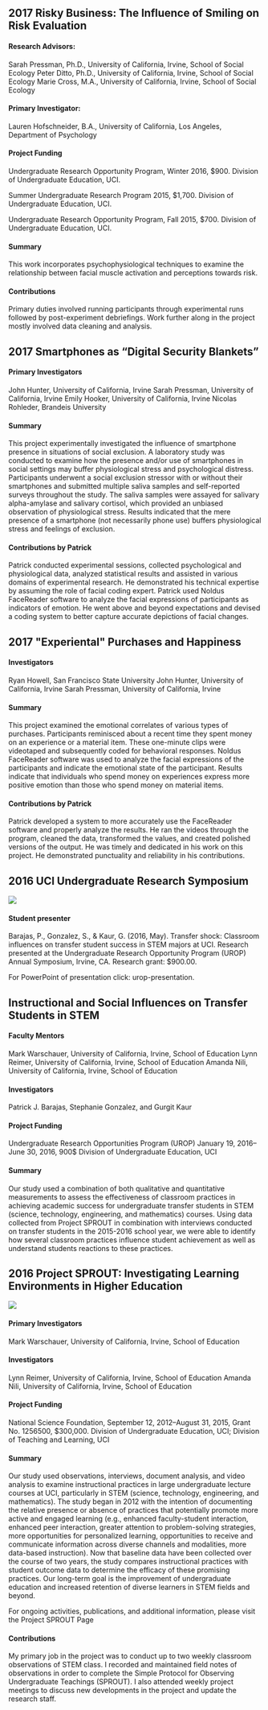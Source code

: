 ## 2017 Risky Business: The Influence of Smiling on Risk Evaluation

#### Research Advisors:
Sarah Pressman, Ph.D., University of California, Irvine, School of Social Ecology
Peter Ditto, Ph.D., University of California, Irvine, School of Social Ecology
Marie Cross, M.A., University of California, Irvine, School of Social Ecology

#### Primary Investigator:
Lauren Hofschneider, B.A., University of California, Los Angeles, Department of Psychology

#### Project Funding
Undergraduate Research Opportunity Program, Winter 2016, $900. Division of Undergraduate Education, UCI.

Summer Undergraduate Research Program 2015, $1,700. Division of Undergraduate Education, UCI.

Undergraduate Research Opportunity Program, Fall 2015, $700. Division of Undergraduate Education, UCI.

#### Summary
This work incorporates psychophysiological techniques to examine the relationship between facial muscle activation and perceptions towards risk.

#### Contributions
Primary duties involved running participants through experimental runs followed by post-experiment debriefings. Work further along in the project mostly involved data cleaning and analysis.


## 2017 Smartphones as “Digital Security Blankets”

#### Primary Investigators 
John Hunter, University of California, Irvine
Sarah Pressman, University of California, Irvine
Emily Hooker, University of California, Irvine
Nicolas Rohleder, Brandeis University

#### Summary
This project experimentally investigated the influence of smartphone presence in situations of social exclusion. A laboratory study was conducted to examine how the presence and/or use of smartphones in social settings may buffer physiological stress and psychological distress. Participants underwent a social exclusion stressor with or without their smartphones and submitted multiple saliva samples and self-reported surveys throughout the study. The saliva samples were assayed for salivary alpha-amylase and salivary cortisol, which provided an unbiased observation of physiological stress. Results indicated that the mere presence of a smartphone (not necessarily phone use) buffers physiological stress and feelings of exclusion.

#### Contributions by Patrick
Patrick conducted experimental sessions, collected psychological and physiological data, analyzed statistical results and assisted in various domains of experimental research. He demonstrated his technical expertise by assuming the role of facial coding expert. Patrick used Noldus FaceReader software to analyze the facial expressions of participants as indicators of emotion. He went above and beyond expectations and devised a coding system to better capture accurate depictions of facial changes.

## 2017 "Experiental" Purchases and Happiness

#### Investigators
Ryan Howell, San Francisco State University
John Hunter, University of California, Irvine
Sarah Pressman, University of California, Irvine

#### Summary
This project examined the emotional correlates of various types of purchases. Participants reminisced about a recent time they spent money on an experience or a material item. These one-minute clips were videotaped and subsequently coded for behavioral responses. Noldus FaceReader software was used to analyze the facial expressions of the participants and indicate the emotional state of the participant. Results indicate that individuals who spend money on experiences express more positive emotion than those who spend money on material items.

#### Contributions by Patrick
Patrick developed a system to more accurately use the FaceReader software and properly analyze the results. He ran the videos through the program, cleaned the data, transformed the values, and created polished versions of the output. He was timely and dedicated in his work on this project. He demonstrated punctuality and reliability in his contributions.

## 2016 UCI Undergraduate Research Symposium
![](https://github.com/barajaspatrick/barajaspatrick.github.io/blob/master/images/urop.jpg?raw=true)

#### Student presenter
Barajas, P., Gonzalez, S., & Kaur, G. (2016, May). Transfer shock: Classroom influences on transfer student success in STEM majors at UCI. Research presented at the Undergraduate Research Opportunity Program (UROP) Annual Symposium, Irvine, CA. Research grant: $900.00.

For PowerPoint of presentation click: urop-presentation.

## Instructional and Social Influences on Transfer Students in STEM

#### Faculty Mentors
Mark Warschauer, University of California, Irvine, School of Education
Lynn Reimer, University of California, Irvine, School of Education
Amanda Nili, University of California, Irvine, School of Education

#### Investigators
Patrick J. Barajas, Stephanie Gonzalez, and Gurgit Kaur

#### Project Funding
Undergraduate Research Opportunities Program (UROP) January 19, 2016–June 30, 2016, 900$ Division of Undergraduate Education, UCI 

#### Summary
Our study used a combination of both qualitative and quantitative measurements to assess the effectiveness of classroom practices in achieving academic success for undergraduate transfer students in STEM (science, technology, engineering, and mathematics) courses. Using data collected from Project SPROUT in combination with interviews conducted on transfer students in the 2015-2016 school year, we were able to identify how several classroom practices influence student achievement as well as understand students reactions to these practices.

## 2016 Project SPROUT: Investigating Learning Environments in Higher Education
![](https://github.com/barajaspatrick/barajaspatrick.github.io/blob/master/images/projectSprouts.jpg?raw=true)

#### Primary Investigators
Mark Warschauer, University of California, Irvine, School of Education

#### Investigators
Lynn Reimer, University of California, Irvine, School of Education
Amanda Nili, University of California, Irvine, School of Education

#### Project Funding
National Science Foundation, September 12, 2012–August 31, 2015, Grant No. 1256500, $300,000. Division of Undergraduate Education, UCI; Division of Teaching and Learning, UCI

#### Summary
Our study used observations, interviews, document analysis, and video analysis to examine instructional practices in large undergraduate lecture courses at UCI, particularly in STEM (science, technology, engineering, and mathematics). The study began in 2012 with the intention of documenting the relative presence or absence of practices that potentially promote more active and engaged learning (e.g., enhanced faculty-student interaction, enhanced peer interaction, greater attention to problem-solving strategies, more opportunities for personalized learning, opportunities to receive and communicate information across diverse channels and modalities, more data-based instruction). Now that baseline data have been collected over the course of two years, the study compares instructional practices with student outcome data to determine the efficacy of these promising practices. Our long-term goal is the improvement of undergraduate education and increased retention of diverse learners in STEM fields and beyond.

For ongoing activities, publications, and additional information, please visit the Project SPROUT Page

#### Contributions
My primary job in the project was to conduct up to two weekly classroom observations of STEM class. I recorded and maintained field notes of observations in order to complete the Simple Protocol for Observing Undergraduate Teachings (SPROUT). I also attended weekly project meetings to discuss new developments in the project and update the research staff.
